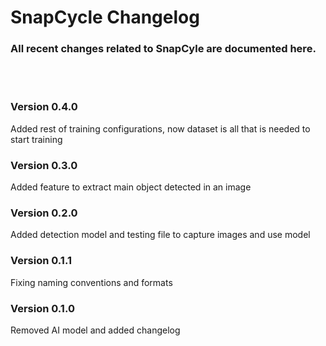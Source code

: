 # SnapCycle Changelog
### All recent changes related to SnapCyle are documented here.
<br></br>

### **Version 0.4.0**
Added rest of training configurations, now dataset is all that is needed to start training

### **Version 0.3.0**
Added feature to extract main object detected in an image

### **Version 0.2.0**
Added detection model and testing file to capture images and use model

### **Version 0.1.1**
Fixing naming conventions and formats

### **Version 0.1.0**
Removed AI model and added changelog


